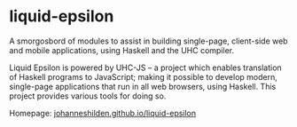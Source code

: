 liquid-epsilon
==============

A smorgosbord of modules to assist in building single-page, client-side web and mobile applications, using Haskell and the UHC compiler.

Liquid Epsilon is powered by UHC-JS – a project which enables translation of Haskell programs to JavaScript; making it possible to develop modern, single-page applications that run in all web browsers, using Haskell. This project provides various tools for doing so.

Homepage: <a href="http://johanneshilden.github.io/liquid-epsilon/">johanneshilden.github.io/liquid-epsilon</a>

